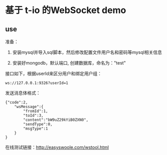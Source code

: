 # 基于 t-io 的WebSocket demo

## use

准备：

  1. 安装mysql并导入sql脚本，然后修改配置文件用户名和密码等mysql相关信息
  
  2. 安装好mongodb，默认端口, 创建数据库，命名为："test"


接口如下，根据userId来区分用户和绑定用户组：

    ws://127.0.0.1:9326?userId=1

发送消息体格式：

    {"code":2,
        "wsMessage":{
            "fromId":1,
            "toId":3,
            "content":"bW9uZ29kYiB0ZXN0",
            "sendType":0,
            "msgType":1	
        }
    }

在线测试链接：http://easyswoole.com/wstool.html

